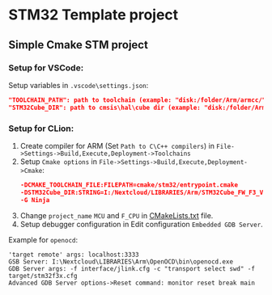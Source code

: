 # STM32 Template project

## Simple Cmake STM project

### Setup for VSCode:

Setup variables in `.vscode\settings.json`:

```json
"TOOLCHAIN_PATH": path to toolchain (example: "disk:/folder/Arm/armcc/")
"STM32Cube_DIR": path to cmsis\hal\cube dir (example: "disk:/folder/Arm/STM32Cube_FW_F3_V1.10.0/")
```

### Setup for CLion:

1. Create compiler for ARM (Set `Path to C\C++ compilers`) in `File->Settings->Build,Execute,Deployment->Toolchains`
2. Setup `Cmake options` in `File->Settings->Build,Execute,Deployment->Cmake`:
    ```cmake
    -DCMAKE_TOOLCHAIN_FILE:FILEPATH=cmake/stm32/entrypoint.cmake
    -DSTM32Cube_DIR:STRING=I:/Nextcloud/LIBRARIES/Arm/STM32Cube_FW_F3_V1.10.0/
    -G Ninja
    ```
3. Change `project_name` `MCU` and `F_CPU` in [CMakeLists.txt](/CMakeLists.txt) file.
4. Setup debugger configuration in Edit configuration `Embedded GDB Server`.

Example for `openocd`:
```
'target remote' args: localhost:3333
GSB Server: I:\Nextcloud\LIBRARIES\Arm\OpenOCD\bin\openocd.exe
GDB Server args: -f interface/jlink.cfg -c "transport select swd" -f target/stm32f3x.cfg
Advanced GDB Server options->Reset command: monitor reset break main
```



